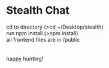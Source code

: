 # Stealth Chat
cd to directory (>cd ~/Desktop/stealth) <br/>
run npm install (>npm install) <br/>
all frontend files are in /public <br/>
<br/><br/>
happy hunting!
